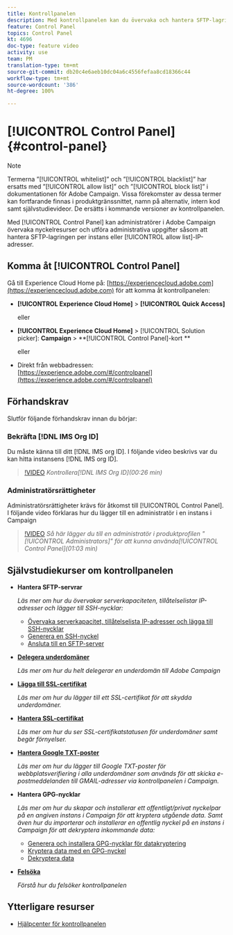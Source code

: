 ```yaml
---
title: Kontrollpanelen
description: Med kontrollpanelen kan du övervaka och hantera SFTP-lagringen per instans och tillåtelselista IP-adresser.
feature: Control Panel
topics: Control Panel
kt: 4696
doc-type: feature video
activity: use
team: PM
translation-type: tm+mt
source-git-commit: db20c4e6aeb10dc04a6c4556fefaa8cd18366c44
workflow-type: tm+mt
source-wordcount: '386'
ht-degree: 100%

---
```



# [!UICONTROL Control Panel] {#control-panel}

>[!NOTE]
>
>Termerna ”[!UICONTROL whitelist]” och ”[!UICONTROL blacklist]” har ersatts med ”[!UICONTROL allow list]” och ”[!UICONTROL block list]” i dokumentationen för Adobe Campaign. Vissa förekomster av dessa termer kan fortfarande finnas i produktgränssnittet, namn på alternativ, intern kod samt självstudievideor. De ersätts i kommande versioner av kontrollpanelen.

Med [!UICONTROL Control Panel] kan administratörer i Adobe Campaign övervaka nyckelresurser och utföra administrativa uppgifter såsom att hantera SFTP-lagringen per instans eller [!UICONTROL allow list]-IP-adresser.

## Komma åt [!UICONTROL Control Panel]

Gå till Experience Cloud Home på: [https://experiencecloud.adobe.com](https://experiencecloud.adobe.com) för att komma åt kontrollpanelen:

* **[!UICONTROL Experience Cloud Home]** > **[!UICONTROL Quick Access]**

   eller
* **[!UICONTROL Experience Cloud Home]**  > [!UICONTROL Solution picker]: **Campaign** > **[!UICONTROL Control Panel]-kort **

   eller

* Direkt från webbadressen: [https://experience.adobe.com/#/controlpanel](https://experience.adobe.com/#/controlpanel)

## Förhandskrav

Slutför följande förhandskrav innan du börjar:

### Bekräfta [!DNL IMS Org ID]

Du måste känna till ditt [!DNL IMS org ID]. I följande video beskrivs var du kan hitta instansens [!DNL IMS org ID].

>[!VIDEO](https://video.tv.adobe.com/v/27183?quality=12)
*Kontrollera[!DNL IMS Org ID](00:26 min)*

### Administratörsrättigheter

Administratörsrättigheter krävs för åtkomst till [!UICONTROL Control Panel].
I följande video förklaras hur du lägger till en administratör i en instans i Campaign

>[!VIDEO](https://video.tv.adobe.com/v/27147?quality=12)
*Så här lägger du till en administratör i produktprofilen &quot;[!UICONTROL Administrators]&quot; för att kunna använda[!UICONTROL Control Panel](01:03 min)*

## Självstudiekurser om kontrollpanelen

* **Hantera SFTP-servrar**

   *Läs mer om hur du övervakar serverkapaciteten, tillåtelselistar IP-adresser och lägger till SSH-nycklar:*

   * [Övervaka serverkapacitet, tillåtelselista IP-adresser och lägga till SSH-nycklar](/help/administrating/control-panel/monitoring-server-capacity-allow-listing-adding-ssh-key.md)
   * [Generera en SSH-nyckel](/help/administrating/control-panel/generate-ssh-key.md)
   * [Ansluta till en SFTP-server](/help/administrating/control-panel/connect-to-sftp-server.md)
* **[Delegera underdomäner](/help/administrating/control-panel/subdomain-delegation.md)**

   *Läs mer om hur du helt delegerar en underdomän till Adobe Campaign*
* **[Lägga till SSL-certifikat](/help/administrating/control-panel/adding-ssl-certificates.md)**

   *Läs mer om hur du lägger till ett SSL-certifikat för att skydda underdomäner.*
* **[Hantera SSL-certifikat](/help/administrating/control-panel/managing-ssl-certificates.md)**

   *Läs mer om hur du ser SSL-certifikatstatusen för underdomäner samt begär förnyelser.*
* **[Hantera Google TXT-poster](/help/administrating/control-panel/google-txt-record-management.md)**

   *Läs mer om hur du lägger till Google TXT-poster för webbplatsverifiering i alla underdomäner som används för att skicka e-postmeddelanden till GMAIL-adresser via kontrollpanelen i Campaign.*

* **Hantera GPG-nycklar**

   *Läs mer om hur du skapar och installerar ett offentligt/privat nyckelpar på en angiven instans i Campaign för att kryptera utgående data. Samt även hur du importerar och installerar en offentlig nyckel på en instans i Campaign för att dekryptera inkommande data:*

   * [Generera och installera GPG-nycklar för datakryptering](./gpg-key-management/generating-and-installing-gpg-keys-for-data-encryption.md)
   * [Kryptera data med en GPG-nyckel](./gpg-key-management/using-a-gpg-key-to-encrypt-data.md)
   * [Dekryptera data](./gpg-key-management/decrypting-data.md)

* **[Felsöka](/help/administrating/control-panel/trouble-shooting.md)**

   *Förstå hur du felsöker kontrollpanelen*

## Ytterligare resurser

* [Hjälpcenter för kontrollpanelen](https://docs.adobe.com/content/help/sv-SE/control-panel/using/control-panel-home.html)

